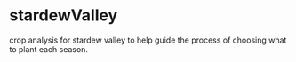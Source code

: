 # stardewValley
crop analysis for stardew valley to help guide the process of choosing what to plant each season. 
